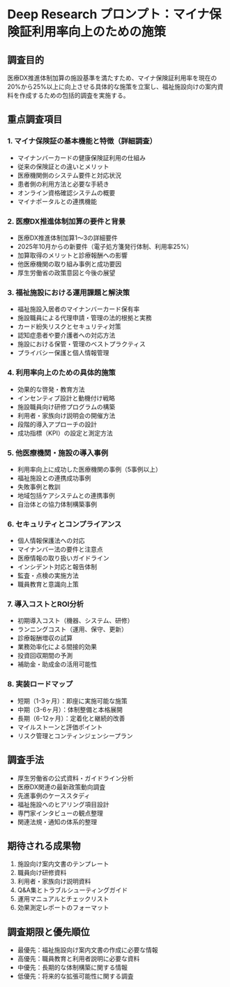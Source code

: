 # Deep Research プロンプト：マイナ保険証利用率向上のための施策

## 調査目的
医療DX推進体制加算の施設基準を満たすため、マイナ保険証利用率を現在の20%から25%以上に向上させる具体的な施策を立案し、福祉施設向けの案内資料を作成するための包括的調査を実施する。

## 重点調査項目

### 1. マイナ保険証の基本機能と特徴（詳細調査）
- マイナンバーカードの健康保険証利用の仕組み
- 従来の保険証との違いとメリット
- 医療機関側のシステム要件と対応状況
- 患者側の利用方法と必要な手続き
- オンライン資格確認システムの概要
- マイナポータルとの連携機能

### 2. 医療DX推進体制加算の要件と背景
- 医療DX推進体制加算1〜3の詳細要件
- 2025年10月からの新要件（電子処方箋発行体制、利用率25%）
- 加算取得のメリットと診療報酬への影響
- 他医療機関の取り組み事例と成功要因
- 厚生労働省の政策意図と今後の展望

### 3. 福祉施設における運用課題と解決策
- 福祉施設入居者のマイナンバーカード保有率
- 施設職員による代理申請・管理の法的根拠と実務
- カード紛失リスクとセキュリティ対策
- 認知症患者や要介護者への対応方法
- 施設における保管・管理のベストプラクティス
- プライバシー保護と個人情報管理

### 4. 利用率向上のための具体的施策
- 効果的な啓発・教育方法
- インセンティブ設計と動機付け戦略
- 施設職員向け研修プログラムの構築
- 利用者・家族向け説明会の開催方法
- 段階的導入アプローチの設計
- 成功指標（KPI）の設定と測定方法

### 5. 他医療機関・施設の導入事例
- 利用率向上に成功した医療機関の事例（5事例以上）
- 福祉施設との連携成功事例
- 失敗事例と教訓
- 地域包括ケアシステムとの連携事例
- 自治体との協力体制構築事例

### 6. セキュリティとコンプライアンス
- 個人情報保護法への対応
- マイナンバー法の要件と注意点
- 医療情報の取り扱いガイドライン
- インシデント対応と報告体制
- 監査・点検の実施方法
- 職員教育と意識向上策

### 7. 導入コストとROI分析
- 初期導入コスト（機器、システム、研修）
- ランニングコスト（運用、保守、更新）
- 診療報酬増収の試算
- 業務効率化による間接的効果
- 投資回収期間の予測
- 補助金・助成金の活用可能性

### 8. 実装ロードマップ
- 短期（1-3ヶ月）：即座に実施可能な施策
- 中期（3-6ヶ月）：体制整備と本格展開
- 長期（6-12ヶ月）：定着化と継続的改善
- マイルストーンと評価ポイント
- リスク管理とコンティンジェンシープラン

## 調査手法
- 厚生労働省の公式資料・ガイドライン分析
- 医療DX関連の最新政策動向調査
- 先進事例のケーススタディ
- 福祉施設へのヒアリング項目設計
- 専門家インタビューの観点整理
- 関連法規・通知の体系的整理

## 期待される成果物
1. 施設向け案内文書のテンプレート
2. 職員向け研修資料
3. 利用者・家族向け説明資料
4. Q&A集とトラブルシューティングガイド
5. 運用マニュアルとチェックリスト
6. 効果測定レポートのフォーマット

## 調査期限と優先順位
- 最優先：福祉施設向け案内文書の作成に必要な情報
- 高優先：職員教育と利用者説明に必要な資料
- 中優先：長期的な体制構築に関する情報
- 低優先：将来的な拡張可能性に関する調査